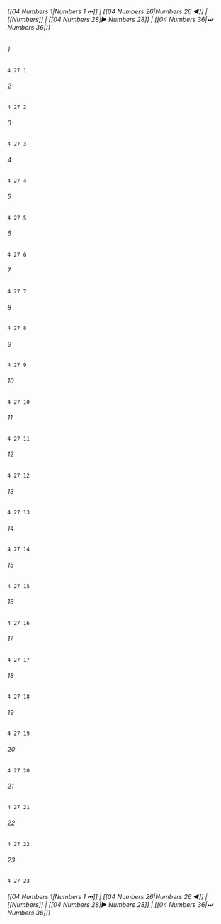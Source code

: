 
###### [[04 Numbers 1|Numbers 1 ⏮]] | [[04 Numbers 26|Numbers 26 ◀]] | [[Numbers]] | [[04 Numbers 28|▶ Numbers 28]] | [[04 Numbers 36|⏭ Numbers 36|]]

###### 1
``` verse
4 27 1 
```
###### 2
``` verse
4 27 2 
```
###### 3
``` verse
4 27 3 
```
###### 4
``` verse
4 27 4 
```
###### 5
``` verse
4 27 5 
```
###### 6
``` verse
4 27 6 
```
###### 7
``` verse
4 27 7 
```
###### 8
``` verse
4 27 8 
```
###### 9
``` verse
4 27 9 
```
###### 10
``` verse
4 27 10 
```
###### 11
``` verse
4 27 11 
```
###### 12
``` verse
4 27 12 
```
###### 13
``` verse
4 27 13 
```
###### 14
``` verse
4 27 14 
```
###### 15
``` verse
4 27 15 
```
###### 16
``` verse
4 27 16 
```
###### 17
``` verse
4 27 17 
```
###### 18
``` verse
4 27 18 
```
###### 19
``` verse
4 27 19 
```
###### 20
``` verse
4 27 20 
```
###### 21
``` verse
4 27 21 
```
###### 22
``` verse
4 27 22 
```
###### 23
``` verse
4 27 23 
```

###### [[04 Numbers 1|Numbers 1 ⏮]] | [[04 Numbers 26|Numbers 26 ◀]] | [[Numbers]] | [[04 Numbers 28|▶ Numbers 28]] | [[04 Numbers 36|⏭ Numbers 36|]]

